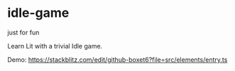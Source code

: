# idle-game

just for fun

Learn Lit with a trivial Idle game.

Demo:
https://stackblitz.com/edit/github-boxet6?file=src/elements/entry.ts

